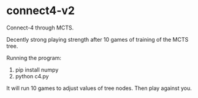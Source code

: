 # connect4-v2
Connect-4 through MCTS.

Decently strong playing strength after 10 games of training of the MCTS tree.

Running the program:
 1) pip install numpy
 2) python c4.py

It will run 10 games to adjust values of tree nodes. Then play against you.
